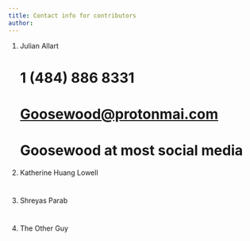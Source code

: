 ```yaml
---
title: Contact info for contributors
author:
---
```


1. Julian Allart
	# 1 (484) 886 8331
	# Goosewood@protonmai.com
	# Goosewood at most social media
1. Katherine Huang Lowell
	#
	#
	#
1. Shreyas Parab
	#
	#
	#
1. The Other Guy
	#
	#
	#
